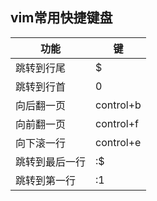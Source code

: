 ## vim常用快捷键盘


功能 | 键
------------- | -------------
跳转到行尾  | $
跳转到行首  | 0
向后翻一页  | control+b
向前翻一页  | control+f
向下滚一行  | control+e
跳转到最后一行 | :$
跳转到第一行   | :1